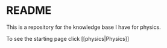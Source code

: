 # README

This is a repository for the knowledge base I have for physics.

To see the starting page click [[physics|Physics]]